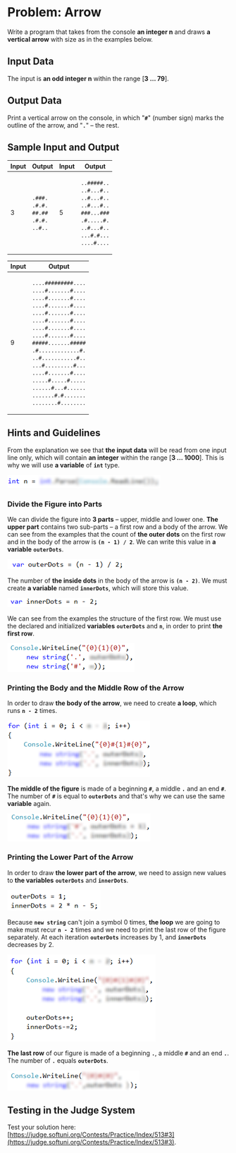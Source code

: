 # Problem: Arrow

Write a program that takes from the console **an integer n** and draws **a vertical arrow** with size as in the examples below.

## Input Data

The input is **an odd integer n** within the range \[**3 … 79**].

## Output Data

Print a vertical arrow on the console, in which "**`#`**" (number sign) marks the outline of the arrow, and "**`.`**" – the rest.

## Sample Input and Output

| Input | Output                                                                                                                | Input | Output                                                                                                                                                                                                                                            |
| ----- | --------------------------------------------------------------------------------------------------------------------- | ----- | ------------------------------------------------------------------------------------------------------------------------------------------------------------------------------------------------------------------------------------------------- |
| 3     | <p><code>.###.</code><br><code>.#.#.</code><br><code>##.##</code><br><code>.#.#.</code><br><code>..#..</code><br></p> | 5     | <p><code>..#####..</code><br><code>..#...#..</code><br><code>..#...#..</code><br><code>..#...#..</code><br><code>###...###</code><br><code>.#.....#.</code><br><code>..#...#..</code><br><code>...#.#...</code><br><code>....#....</code><br></p> |

| Input | Output                                                                                                                                                                                                                                                                                                                                                                                                                                                                                                                                                                                                    |
| ----- | --------------------------------------------------------------------------------------------------------------------------------------------------------------------------------------------------------------------------------------------------------------------------------------------------------------------------------------------------------------------------------------------------------------------------------------------------------------------------------------------------------------------------------------------------------------------------------------------------------- |
| 9     | <p><code>....#########....</code><br><code>....#.......#....</code><br><code>....#.......#....</code><br><code>....#.......#....</code><br><code>....#.......#....</code><br><code>....#.......#....</code><br><code>....#.......#....</code><br><code>....#.......#....</code><br><code>#####.......#####</code><br><code>.#.............#.</code><br><code>..#...........#..</code><br><code>...#.........#...</code><br><code>....#.......#....</code><br><code>.....#.....#.....</code><br><code>......#...#......</code><br><code>.......#.#.......</code><br><code>........#........</code><br></p> |

## Hints and Guidelines

From the explanation we see that **the input data** will be read from one input line only, which will contain **an integer** within the range \[**3 … 1000**]. This is why we will use **a variable** of **`int`** type.

![](../../../../assets/chapter-6-2-images/04.Arrow-01.png)

### Divide the Figure into Parts

We can divide the figure into **3 parts** – upper, middle and lower one. **The upper part** contains two sub-parts – a first row and a body of the arrow. We can see from the examples that the count of **the outer dots** on the first row and in the body of the arrow is **`(n - 1) / 2`**. We can write this value in **a variable** **`outerDots`**.

![](../../../../assets/chapter-6-2-images/04.Arrow-02.png)

The number of **the inside dots** in the body of the arrow is **`(n - 2)`**. We must create **a variable** named **`innerDots`**, which will store this value.

![](../../../../assets/chapter-6-2-images/04.Arrow-03.png)

We can see from the examples the structure of the first row. We must use the declared and initialized **variables** **`outerDots`** and **`n`**, in order to print **the first row**.

![](../../../../assets/chapter-6-2-images/04.Arrow-04.png)

### Printing the Body and the Middle Row of the Arrow

In order to draw **the body of the arrow**, we need to create **a loop**, which runs **`n - 2`** times.

![](../../../../assets/chapter-6-2-images/04.Arrow-05.png)

**The middle of the figure** is made of a beginning **`#`**, a middle **`.`** and an end **`#`**. The number of **`#`** is equal to **`outerDots`** and that's why we can use the same **variable** again.

![](../../../../assets/chapter-6-2-images/04.Arrow-06.png)

### Printing the Lower Part of the Arrow

In order to draw **the lower part of the arrow**, we need to assign new values to **the variables** **`outerDots`** and **`innerDots`**.

![](../../../../assets/chapter-6-2-images/04.Arrow-07.png)

Because **`new string`** can't join a symbol 0 times, **the loop** we are going to make must recur **`n - 2`** times and we need to print the last row of the figure separately. At each iteration **`outerDots`** increases by 1, and **`innerDots`** decreases by 2.

![](../../../../assets/chapter-6-2-images/04.Arrow-08.png)

**The last row** of our figure is made of a beginning **`.`**, a middle **`#`** and an end **`.`**. The number of **`.`** equals **`outerDots`**.

![](../../../../assets/chapter-6-2-images/04.Arrow-09.png)

## Testing in the Judge System

Test your solution here: [https://judge.softuni.org/Contests/Practice/Index/513#3](https://judge.softuni.org/Contests/Practice/Index/513#3).
